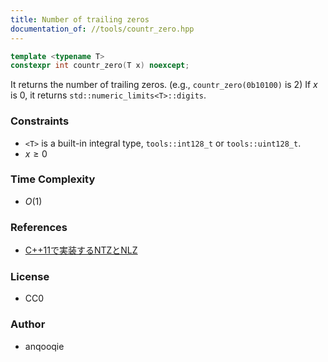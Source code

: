 ```yaml
---
title: Number of trailing zeros
documentation_of: //tools/countr_zero.hpp
---
```


```cpp
template <typename T>
constexpr int countr_zero(T x) noexcept;
```

It returns the number of trailing zeros. (e.g., `countr_zero(0b10100)` is $2$)
If $x$ is $0$, it returns `std::numeric_limits<T>::digits`.

### Constraints
- `<T>` is a built-in integral type, `tools::int128_t` or `tools::uint128_t`.
- $x \geq 0$

### Time Complexity
- $O(1)$

### References
- [C++11で実装するNTZとNLZ](https://qiita.com/kazatsuyu/items/38203287c19890a2b7c6)

### License
- CC0

### Author
- anqooqie
